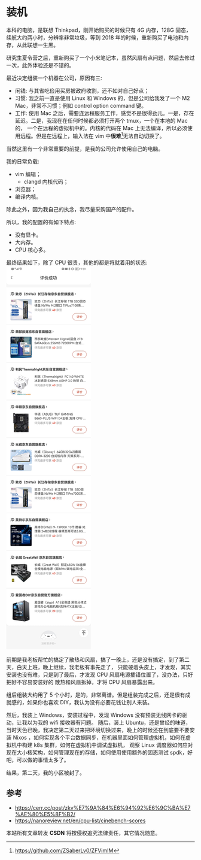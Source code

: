 # 装机

本科的电脑，是联想 Thinkpad，刚开始购买的时候只有 4G 内存，128G 固态，续航大约两小时，分辨率非常垃圾，等到 2018 年的时候，重新购买了电池和内存，从此联想一生黑。

研究生夏令营之后，重新购买了一个小米笔记本，虽然风扇有点问题，然后去修过一次，此外体验还是不错的。

最近决定组装一个机器在公司，原因有三:
- 闲钱: 与其省吃俭用买房被政府收割，还不如对自己好点；
- 习惯: 我之前一直是使用 Linux 和 Windows 的，但是公司给我发了一个 M2 Mac，非常不习惯；例如 control option command 键。
- 工作: 使用 Mac 之后，需要连远程服务工作，感觉不是很得劲儿。一是，存在延迟。二是，我现在在任何时候都必须打开两个 tmux，一个在本地的 Mac 的，
一个在远程的虚拟机中的。内核的代码在 Mac 上无法编译，所以必须使用远程。但是在远程上，输入法在 vim 中**很难**[^1]无法自动切换了。

当然这里有一个非常重要的前提，是我的公司允许使用自己的电脑。

我的日常负载:
- vim 编辑；
  - clangd 内核代码；
- 浏览器；
- 编译内核。

除此之外，因为我自己的执念，我尽量采购国产的配件。

所以，我的配置的有如下特点:
- 没有显卡。
- 大内存。
- CPU 核心多。

最终结果如下，除了 CPU 很贵，其他的都是将就着用的状态:
![](./m.jpeg)

前期是我老板帮忙的搞定了散热和风扇，搞了一晚上，还是没有搞定，到了第二天，白天上班，晚上继续，我老板有事先走了，
只能硬着头皮上，才发现，其实安装也没有难，只是到了最后，才发现 CPU 风扇电源插错位置了，没办法，只好把好不容易安装好的
散热和风扇拆掉，才将 CPU 风扇暴露出来。

组后组装大约用了 5 个小时，是的，非常离谱。但是组装完成之后，还是很有成就感的，如果你也喜欢 DIY，我认为没有必要花钱让别人来装。

然后，我装上 Windows，安装过程中，发现 Windows 没有预装无线网卡的驱动，让我以为我的 wifi 接收器有问题。
随后，装上 Ubuntu，还是曾经的味道，当时天色已晚，我决定第二天过来把环境切换过来，晚上的时候还在到底要不要安装
Nixos ，如何实现各个平台数据同步，在机器里面如何管理虚拟机，如何在虚拟机中构建 k8s 集群，如何在虚拟机中调试虚拟机，
观察 Linux 调度器如何应对现在大小核架构，如何管理现在的存储，如何使用使用额外的固态测试 spdk，好吧，可以做的事情太多了。

结果，第二天，我的小区被封了。

## 参考
- https://cerr.cc/post/zkv%E7%9A%84%E6%94%92%E6%9C%BA%E7%AE%80%E5%8F%B2/
- https://nanoreview.net/en/cpu-list/cinebench-scores

[^1]: https://github.com/ZSaberLv0/ZFVimIM

<script src="https://giscus.app/client.js"
        data-repo="martins3/martins3.github.io"
        data-repo-id="MDEwOlJlcG9zaXRvcnkyOTc4MjA0MDg="
        data-category="Show and tell"
        data-category-id="MDE4OkRpc2N1c3Npb25DYXRlZ29yeTMyMDMzNjY4"
        data-mapping="pathname"
        data-reactions-enabled="1"
        data-emit-metadata="0"
        data-theme="light"
        data-lang="zh-CN"
        crossorigin="anonymous"
        async>
</script>

本站所有文章转发 **CSDN** 将按侵权追究法律责任，其它情况随意。
